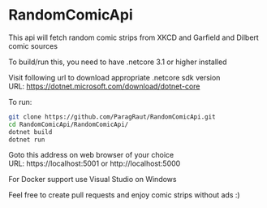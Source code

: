 # RandomComicApi
This api will fetch random comic strips from XKCD and Garfield and Dilbert comic sources

To build/run this, you need to have .netcore 3.1 or higher installed

Visit following url to download appropriate .netcore sdk version <br/>
URL: https://dotnet.microsoft.com/download/dotnet-core

To run:

```zsh
git clone https://github.com/ParagRaut/RandomComicApi.git
cd RandomComicApi/RandomComicApi/
dotnet build
dotnet run
```

Goto this address on web browser of your choice <br/>
URL: https://localhost:5001 or http://localhost:5000

For Docker support use Visual Studio on Windows

Feel free to create pull requests and enjoy comic strips without ads :)
